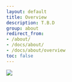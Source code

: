 ```yaml
---
layout: default 
title: Overview
description: T.B.D
group: about
redirect_from:
- /about/
- /docs/about/
- /docs/about/overview
toc: false
---
```


<img class="w-100" src="https://iheartfoodsss.files.wordpress.com/2013/11/tbd-2.png" />